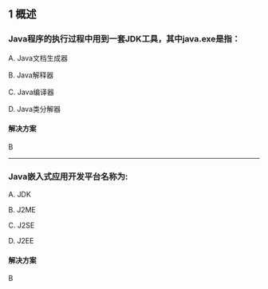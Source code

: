 ## 1 概述
### Java程序的执行过程中用到一套JDK工具，其中java.exe是指：
A. Java文档生成器

B. Java解释器

C. Java编译器

D. Java类分解器

#### 解决方案
B

---
### Java嵌入式应用开发平台名称为:
A. JDK

B. J2ME

C. J2SE

D. J2EE

#### 解决方案
B
